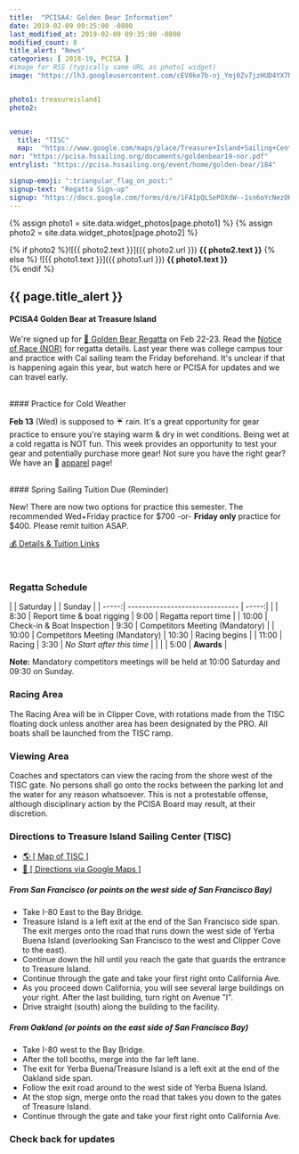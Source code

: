 ```yaml
---
title:  "PCISA4: Golden Bear Information"
date: 2019-02-09 09:35:00 -0800
last_modified_at: 2019-02-09 09:35:00 -0800
modified_count: 0
title_alert: "News"
categories: [ 2018-19, PCISA ]
#image for RSS (typically same URL as photo1 widget)
image: "https://lh3.googleusercontent.com/cEV0ke7b-nj_Ymj0Zv7jzHUD4YX7NIygpP1nxyIjAdlwHytW00JBiyTRgmL3MeWKMGUp917RwVwkMFkWTKt4-JBdgtmxck5wf-XzFJ9oFoYyKqMNdb-0Fdf32_7laz3PNYRvju9jcAovbiZqG2lcdS6B0g4VsKuKOMUDF_wkjC23rYdikJFf9JLBDGFmcWZf9raJo4tpgkLR08PfPtgUIURj4VXlps3O46-tHLQHLwTybRQD-yPE6LvtoAUbbNDhCBxvSQojjt1qS7P4tWWesN6kMpofQ5w9lufqPX3skPR2OP_6TWEkvSjAV69OhCw4BTViUzGoj9e5UZJBqITwoaOLZ9k5TPm2sWc-QPTM0pthlAQkiP8YLLI-bXWQvLHGoWfxhs2QVA9Q7vJ_TaPOVmURe9xKFPuoIwBqIQEnu2LYeDPDughlShKcdZ4LTAjyXE32V3wIv5svBiyQiQBfRljwop-vxrO_6x8k3H8gRcgai1a0S_956Bz8i2WDBxN0oPXwGSd71rPJ9UucHhqa-wthbHQ-RQzy0AYXRrpE5w6Ve_TA-JDEwVk8HMQagiWNyvnAlJa9bEqL10TgPjkOOtxHvdSc07qgXMswXjbEz37SkoWZWlZHzvwIb1aUHOFNoEGEBTBayFvs80TWIdFsbTrOdHlNIpsDmHPEwxaJMbKQV13IavAbZEWdNg=w1675-h942-no"


photo1: treasureisland1
photo2:


venue:  
  title: "TISC"
  map:  "https://www.google.com/maps/place/Treasure+Island+Sailing+Center/@37.8191229,-122.3669557,17z/data=!3m1!4b1!4m5!3m4!1s0x8085802e2f01cd4f:0x8cd7b3960e477b13!8m2!3d37.8191187!4d-122.364767"
nor: "https://pcisa.hssailing.org/documents/goldenbear19-nor.pdf"
entrylist: "https://pcisa.hssailing.org/event/home/golden-bear/184"

signup-emoji: ":triangular_flag_on_post:"
signup-text: "Regatta Sign-up"
signup: "https://docs.google.com/forms/d/e/1FAIpQLSePOXdW--1sn6oYcNezOHPHldTjDzAE-2wFDntbsxmvjt3scw/viewform"
---
```

{% assign photo1 = site.data.widget_photos[page.photo1] %}
{% assign photo2 = site.data.widget_photos[page.photo2] %}

{% if photo2 %}![{{ photo2.text }}]({{ photo2.url }})
**{{ photo2.text }}**
{% else %}
![{{ photo1.text }}]({{ photo1.url }})
**{{ photo1.text }}**  
{% endif %}

<div class="alert alert-info" markdown="1">

## {{ page.title_alert }}

#### PCISA4 Golden Bear at Treasure Island  

We're signed up for [:bear: Golden Bear Regatta](https://pcisa.hssailing.org/event/home/golden-bear/184) on Feb 22-23. Read the [Notice of Race (NOR)](https://pcisa.hssailing.org/documents/goldenbear19-nor.pdf) for regatta details. Last year there was college campus tour and practice with Cal sailing team the Friday beforehand. It's unclear if that is happening again this year, but watch here or PCISA for updates and we can travel early.


<br markdown="0">
#### Practice for Cold Weather

**Feb 13** (Wed) is supposed to :umbrella: rain. It's a great opportunity for gear practice to ensure you're staying warm & dry in wet conditions. Being wet at a cold regatta is NOT fun. This week provides an opportunity to test your gear and potentially purchase more gear!  Not sure you have the right gear? We have an :shirt: [apparel](/apparel/) page!

<br markdown="0">
#### Spring Sailing Tuition Due (Reminder)  

New! There are now two options for practice this semester. The recommended Wed+Friday practice for $700 -or- **Friday only** practice for $400. Please remit tuition ASAP.

<a href="/about/" class="btn btn-primary btn-sm" role="button" target="_blank" markdown="0">:moneybag: Details & Tuition Links</a>


<br markdown="0">

</div>  

### Regatta Schedule
<!--more-->


|       | Saturday                        |       | Sunday        |
| -----:| ------------------------------- | -----:|               |
|  8:30 | Report time & boat rigging      |  9:00 | Regatta report time |
| 10:00 | Check-in & Boat Inspection      |  9:30 | Competitors Meeting (Mandatory) |
| 10:00 | Competitors Meeting (Mandatory) | 10:30 | Racing begins |
| 11:00 | Racing                          |  3:30 | _No Start after this time_ |
|       |                                 |  5:00 | **Awards**        |


**Note:** Mandatory competitors meetings will be held at 10:00 Saturday and 09:30 on Sunday.

### Racing Area

The Racing Area will be in Clipper Cove, with rotations made from the TISC floating dock unless another area has been designated by the PRO. All boats shall be launched from the TISC ramp.

### Viewing Area  

Coaches and spectators can view the racing from the shore west of the TISC gate. No persons shall go onto the rocks between the parking lot and the water for any reason whatsoever. This is not a protestable offense, although disciplinary action by the PCISA Board may result, at their discretion.

### Directions to Treasure Island Sailing Center (TISC)

- [:earth_americas: [ Map of TISC ]](https://www.google.com/maps/place/Treasure+Island+Sailing+Center/@37.8160056,-122.3658273,15z/)  
- [:iphone: [ Directions via Google Maps ]](https://www.google.com/maps/dir/33.8086316,-118.124807/Treasure+Island+Sailing+Center,+698+California+Ave+%23+112,+San+Francisco,+CA+94130/@35.7974095,-122.5093203,7z/)

##### From San Francisco (or points on the west side of San Francisco Bay)

- Take I-80 East to the Bay Bridge.
- Treasure Island is a left exit at the end of the San Francisco side span. The exit merges onto the road that runs down the west side of Yerba Buena Island (overlooking San Francisco to the west and Clipper Cove to the east).
- Continue down the hill until you reach the gate that guards the entrance to Treasure Island.
- Continue through the gate and take your first right onto California Ave.
- As you proceed down California, you will see several large buildings on your right. After the last building, turn right on Avenue "I".
- Drive straight (south) along the building to the facility.

##### From Oakland (or points on the east side of San Francisco Bay)

- Take I-80 west to the Bay Bridge.
- After the toll booths, merge into the far left lane.
- The exit for Yerba Buena/Treasure Island is a left exit at the end of the Oakland side span.
- Follow the exit road around to the west side of Yerba Buena Island.
- At the stop sign, merge onto the road that takes you down to the gates of Treasure Island.
- Continue through the gate and take your first right onto California Ave.

### Check back for updates
